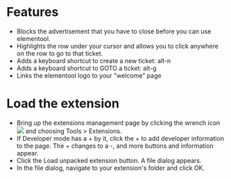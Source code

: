 Features
==================

 * Blocks the advertisement that you have to close before you can use elementool.
 * Highlights the row under your cursor and allows you to click anywhere on the row to go to that ticket.
 * Adds a keyboard shortcut to create a new ticket: alt-n
 * Adds a keyboard shortcut to GOTO a ticket: alt-g
 * Links the elementool logo to your "welcome" page


Load the extension
==================

 * Bring up the extensions management page by clicking the wrench icon <img
   src="http://code.google.com/chrome/extensions/images/toolsmenu.gif" /> and
   choosing Tools > Extensions.
 * If Developer mode has a + by it, click the + to add developer information to
   the page. The + changes to a -, and more buttons and information appear.
 * Click the Load unpacked extension button. A file dialog appears.
 * In the file dialog, navigate to your extension's folder and click OK.